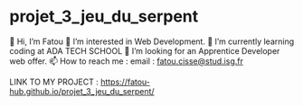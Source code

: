 # projet_3_jeu_du_serpent

👋 Hi, I’m Fatou
👀 I’m interested in Web Development.
🌱 I’m currently learning coding at ADA TECH SCHOOL
💞️ I’m looking for an Apprentice Developer web offer. 
📫 How to reach me : 
email : fatou.cisse@stud.isg.fr

LINK TO MY PROJECT : https://fatou-hub.github.io/projet_3_jeu_du_serpent/
